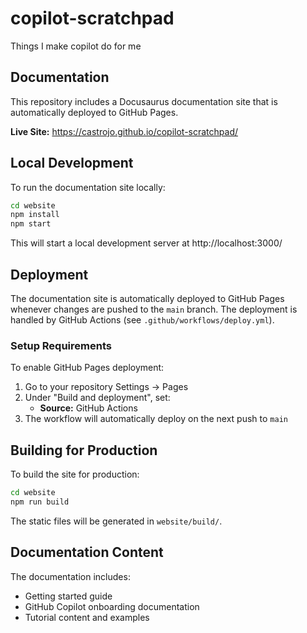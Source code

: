 # copilot-scratchpad

Things I make copilot do for me

## Documentation

This repository includes a Docusaurus documentation site that is automatically deployed to GitHub Pages.

**Live Site:** https://castrojo.github.io/copilot-scratchpad/

## Local Development

To run the documentation site locally:

```bash
cd website
npm install
npm start
```

This will start a local development server at http://localhost:3000/

## Deployment

The documentation site is automatically deployed to GitHub Pages whenever changes are pushed to the `main` branch. The deployment is handled by GitHub Actions (see `.github/workflows/deploy.yml`).

### Setup Requirements

To enable GitHub Pages deployment:

1. Go to your repository Settings → Pages
2. Under "Build and deployment", set:
   - **Source:** GitHub Actions
3. The workflow will automatically deploy on the next push to `main`

## Building for Production

To build the site for production:

```bash
cd website
npm run build
```

The static files will be generated in `website/build/`.

## Documentation Content

The documentation includes:
- Getting started guide
- GitHub Copilot onboarding documentation
- Tutorial content and examples
